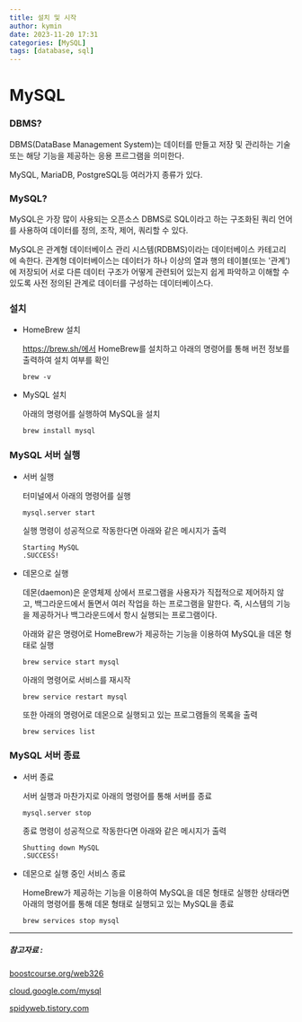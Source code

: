 ```yaml
---
title: 설치 및 시작
author: kymin
date: 2023-11-20 17:31
categories: [MySQL]
tags: [database, sql]
---
```

# MySQL

### DBMS?

DBMS(DataBase Management System)는 데이터를 만들고 저장 및 관리하는 기술 또는 해당 기능을 제공하는 응용 프르그램을 의미한다.

MySQL, MariaDB, PostgreSQL등 여러가지 종류가 있다.

### MySQL?

MySQL은 가장 많이 사용되는 오픈소스 DBMS로 SQL이라고 하는 구조화된 쿼리 언어를 사용하여 데이터를 정의, 조작, 제어, 쿼리할 수 있다.

MySQL은 관계형 데이터베이스 관리 시스템(RDBMS)이라는 데이터베이스 카테고리에 속한다. 관계형 데이터베이스는 데이터가 하나 이상의 열과 행의 테이블(또는 '관계')에 저장되어 서로 다른 데이터 구조가 어떻게 관련되어 있는지 쉽게 파악하고 이해할 수 있도록 사전 정의된 관계로 데이터를 구성하는 데이터베이스다.

### 설치

- HomeBrew 설치

  https://brew.sh/에서 HomeBrew를 설치하고 아래의 명령어를 통해 버전 정보를 출력하여 설치 여부를 확인

  ```shell
  brew -v
  ```

- MySQL 설치

  아래의 명령어를 실행하여 MySQL을 설치

  ```shell
  brew install mysql
  ```

### MySQL 서버 실행

- 서버 실행

  터미널에서 아래의 명령어를 실행

  ```shell
  mysql.server start
  ```

  실행 명령이 성공적으로 작동한다면 아래와 같은 메시지가 출력

  ```shell
  Starting MySQL
  .SUCCESS!
  ```

- 데몬으로 실행

  데몬(daemon)은 운영체제 상에서 프로그램을 사용자가 직접적으로 제어하지 않고, 백그라운드에서 돌면서 여러 작업을 하는 프로그램을 말한다. 즉, 시스템의 기능을 제공하거나 백그라운드에서 항시 실행되는 프로그램이다.

  아래와 같은 명령어로 HomeBrew가 제공하는 기능을 이용하여 MySQL을 데몬 형태로 실행

  ```shell
  brew service start mysql
  ```

  아래의 명령어로 서비스를 재시작

  ```shell
  brew service restart mysql
  ```

  또한 아래의 명령어로 데몬으로 실행되고 있는 프로그램들의 목록을 출력

  ```shell
  brew services list
  ```

### MySQL 서버 종료

- 서버 종료

  서버 실행과 마찬가지로 아래의 명령어를 통해 서버를 종료

  ```shell
  mysql.server stop
  ```

  종료 명령이 성공적으로 작동한다면 아래와 같은 메시지가 출력

  ```shell
  Shutting down MySQL
  .SUCCESS!
  ```

- 데몬으로 실행 중인 서비스 종료

  HomeBrew가 제공하는 기능을 이용하여 MySQL을 데몬 형태로 실행한 상태라면 아래의 명령어를 통해 데몬 형태로 실행되고 있는 MySQL을 종료

  ```shell
  brew services stop mysql
  ```

  

-----

##### 참고자료 : 

[boostcourse.org/web326](https://www.boostcourse.org/web326/)

[cloud.google.com/mysql](https://cloud.google.com/mysql?hl=ko)

[spidyweb.tistory.com](https://spidyweb.tistory.com/222)
